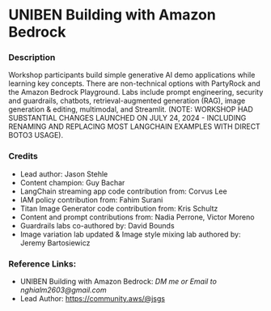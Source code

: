 # UNIBEN Building with Amazon Bedrock

### Description
Workshop participants build simple generative AI demo applications while learning key concepts. There are non-technical options with PartyRock and the Amazon Bedrock Playground. Labs include prompt engineering, security and guardrails, chatbots, retrieval-augmented generation (RAG), image generation & editing, multimodal, and Streamlit. (NOTE: WORKSHOP HAD SUBSTANTIAL CHANGES LAUNCHED ON JULY 24, 2024 - INCLUDING RENAMING AND REPLACING MOST LANGCHAIN EXAMPLES WITH DIRECT BOTO3 USAGE).

### Credits
- Lead author: Jason Stehle
- Content champion: Guy Bachar
- LangChain streaming app code contribution from: Corvus Lee
- IAM policy contribution from: Fahim Surani
- Titan Image Generator code contribution from: Kris Schultz
- Content and prompt contributions from: Nadia Perrone, Victor Moreno
- Guardrails labs co-authored by: David Bounds
- Image variation lab updated & Image style mixing lab authored by: Jeremy Bartosiewicz

### Reference Links:
- UNIBEN Building with Amazon Bedrock: _DM me or Email to nghialm2603@gmail.com_
- Lead Author: https://community.aws/@jsgs

